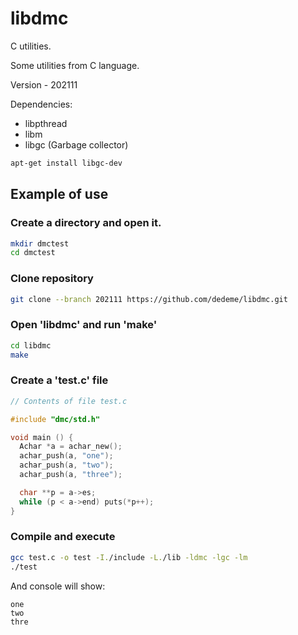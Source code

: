 # libdmc

C utilities.

Some utilities from C language.

Version - 202111

Dependencies:

  - libpthread
  - libm
  - libgc (Garbage collector)

```sh
apt-get install libgc-dev
```

## Example of use

### Create a directory and open it.

```sh
mkdir dmctest
cd dmctest
```

### Clone repository

```sh
git clone --branch 202111 https://github.com/dedeme/libdmc.git
```

### Open 'libdmc' and run 'make'

```sh
cd libdmc
make
```

### Create a 'test.c' file

```c
// Contents of file test.c

#include "dmc/std.h"

void main () {
  Achar *a = achar_new();
  achar_push(a, "one");
  achar_push(a, "two");
  achar_push(a, "three");

  char **p = a->es;
  while (p < a->end) puts(*p++);
}
```

### Compile and execute

```sh
gcc test.c -o test -I./include -L./lib -ldmc -lgc -lm
./test
```
And console will show:

```text
one
two
thre
```
